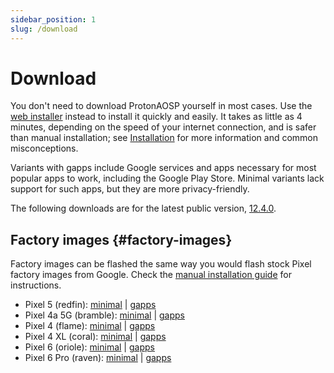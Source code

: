 ```yaml
---
sidebar_position: 1
slug: /download
---
```


# Download

You don't need to download ProtonAOSP yourself in most cases. Use the [web installer](install/web.mdx) instead to install it quickly and easily. It takes as little as 4 minutes, depending on the speed of your internet connection, and is safer than manual installation; see [Installation](install/install.md) for more information and common misconceptions.

Variants with gapps include Google services and apps necessary for most popular apps to work, including the Google Play Store. Minimal variants lack support for such apps, but they are more privacy-friendly.

The following downloads are for the latest public version, [12.4.0](../versions/12/12.4.0.md).

## Factory images {#factory-images}

Factory images can be flashed the same way you would flash stock Pixel factory images from Google. Check the [manual installation guide](install/manual.mdx) for instructions.

- Pixel 5 (redfin): [minimal](https://github.com/ProtonAOSP/android_device_google_redbull/releases/download/v12.4.0/proton-aosp_redfin-factory_12.4.0.zip) | [gapps](https://github.com/ProtonAOSP/android_device_google_redbull/releases/download/v12.4.0/proton-aosp_redfin-factory_12.4.0-gapps.zip)
- Pixel 4a 5G (bramble): [minimal](https://github.com/ProtonAOSP/android_device_google_redbull/releases/download/v12.4.0/proton-aosp_bramble-factory_12.4.0.zip) | [gapps](https://github.com/ProtonAOSP/android_device_google_redbull/releases/download/v12.4.0/proton-aosp_bramble-factory_12.4.0-gapps.zip)
- Pixel 4 (flame): [minimal](https://github.com/ProtonAOSP/android_device_google_coral/releases/download/v12.4.0/proton-aosp_flame-factory_12.4.0.zip) | [gapps](https://github.com/ProtonAOSP/android_device_google_coral/releases/download/v12.4.0/proton-aosp_flame-factory_12.4.0-gapps.zip)
- Pixel 4 XL (coral): [minimal](https://github.com/ProtonAOSP/android_device_google_coral/releases/download/v12.4.0/proton-aosp_coral-factory_12.4.0.zip) | [gapps](https://github.com/ProtonAOSP/android_device_google_coral/releases/download/v12.4.0/proton-aosp_coral-factory_12.4.0-gapps.zip)
- Pixel 6 (oriole): [minimal](https://github.com/ProtonAOSP/android_device_google_raviole/releases/download/v12.4.0/proton-aosp_oriole-factory_12.4.0.zip) | [gapps](https://github.com/ProtonAOSP/android_device_google_raviole/releases/download/v12.4.0/proton-aosp_oriole-factory_12.4.0-gapps.zip)
- Pixel 6 Pro (raven): [minimal](https://github.com/ProtonAOSP/android_device_google_raviole/releases/download/v12.4.0/proton-aosp_raven-factory_12.4.0.zip) | [gapps](https://github.com/ProtonAOSP/android_device_google_raviole/releases/download/v12.4.0/proton-aosp_raven-factory_12.4.0-gapps.zip)
